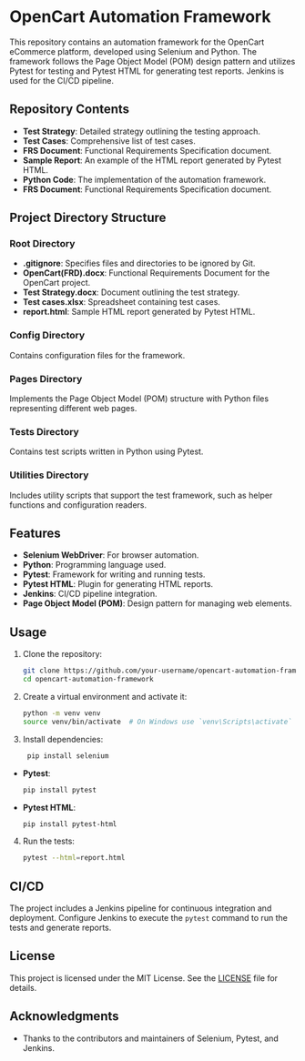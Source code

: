 # OpenCart Automation Framework

This repository contains an automation framework for the OpenCart eCommerce platform, developed using Selenium and Python. The framework follows the Page Object Model (POM) design pattern and utilizes Pytest for testing and Pytest HTML for generating test reports. Jenkins is used for the CI/CD pipeline.

## Repository Contents

- **Test Strategy**: Detailed strategy outlining the testing approach.
- **Test Cases**: Comprehensive list of test cases.
- **FRS Document**: Functional Requirements Specification document.
- **Sample Report**: An example of the HTML report generated by Pytest HTML.
- **Python Code**: The implementation of the automation framework.
- **FRS Document**: Functional Requirements Specification document.

## Project Directory Structure

### Root Directory
- **.gitignore**: Specifies files and directories to be ignored by Git.
- **OpenCart(FRD).docx**: Functional Requirements Document for the OpenCart project.
- **Test Strategy.docx**: Document outlining the test strategy.
- **Test cases.xlsx**: Spreadsheet containing test cases.
- **report.html**: Sample HTML report generated by Pytest HTML.

### Config Directory
Contains configuration files for the framework.

### Pages Directory
Implements the Page Object Model (POM) structure with Python files representing different web pages.

### Tests Directory
Contains test scripts written in Python using Pytest.

### Utilities Directory
Includes utility scripts that support the test framework, such as helper functions and configuration readers.

## Features

- **Selenium WebDriver**: For browser automation.
- **Python**: Programming language used.
- **Pytest**: Framework for writing and running tests.
- **Pytest HTML**: Plugin for generating HTML reports.
- **Jenkins**: CI/CD pipeline integration.
- **Page Object Model (POM)**: Design pattern for managing web elements.

## Usage

1. Clone the repository:
    ```bash
    git clone https://github.com/your-username/opencart-automation-framework.git
    cd opencart-automation-framework
    ```
2. Create a virtual environment and activate it:
    ```bash
    python -m venv venv
    source venv/bin/activate  # On Windows use `venv\Scripts\activate`
    ```
3. Install dependencies:
   ```bash
    pip install selenium
    ```
- **Pytest**: 
    ```bash
    pip install pytest
    ```
- **Pytest HTML**: 
    ```bash
    pip install pytest-html
4. Run the tests:
    ```bash
    pytest --html=report.html
    ```

## CI/CD

The project includes a Jenkins pipeline for continuous integration and deployment. Configure Jenkins to execute the `pytest` command to run the tests and generate reports.

## License

This project is licensed under the MIT License. See the [LICENSE](LICENSE) file for details.

## Acknowledgments

- Thanks to the contributors and maintainers of Selenium, Pytest, and Jenkins.

